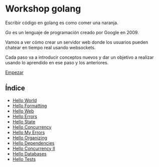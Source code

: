 # Workshop golang

Escribir código en golang es como comer una naranja.

_Go_ es un lenguaje de programación creado por Google en 2009.

Vamos a ver cómo crear un servidor web donde los usuarios pueden chatear en
tiempo real usando websockets.

Cada paso va a introducir conceptos nuevos y dar un objetivo a realizar usando
lo aprendido en ese paso y los anteriores.

[Empezar](00_HelloWorld/README.md)

## Índice

* [Hello World](00_HelloWorld)
* [Hello Formatting](01_HelloFormatting)
* [Hello Web](02_HelloWeb)
* [Hello Errors](03_HelloErrors)
* [Hello State](04_HelloState)
* [Hello Concurrency](05_HelloConcurrency)
* [Hello My Errors](06_HelloMyErrors)
* [Hello Organizing](07_Organizing)
* [Hello Dependencies](08_Dependencies)
* [Hello Concurrency II](09_ConcurrencyII)
* [Hello Databases](10_HelloDatabases)
* [Hello Tests](11_HelloTests)
